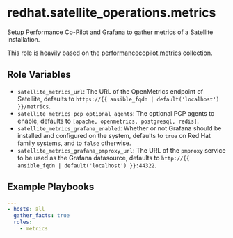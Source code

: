 redhat.satellite_operations.metrics
=============================

Setup Performance Co-Pilot and Grafana to gather metrics of a Satellite installation.

This role is heavily based on the [performancecopilot.metrics](https://github.com/performancecopilot/ansible-pcp) collection.

Role Variables
--------------

* `satellite_metrics_url`: The URL of the OpenMetrics endpoint of Satellite, defaults to `https://{{ ansible_fqdn | default('localhost') }}/metrics`.
* `satellite_metrics_pcp_optional_agents`: The optional PCP agents to enable, defaults to `[apache, openmetrics, postgresql, redis]`.
* `satellite_metrics_grafana_enabled`: Whether or not Grafana should be installed and configured on the system, defaults to `true` on Red Hat family systems, and to `false` otherwise.
* `satellite_metrics_grafana_pmproxy_url`: The URL of the `pmproxy` service to be used as the Grafana datasource, defaults to `http://{{ ansible_fqdn | default('localhost') }}:44322`.

Example Playbooks
-----------------

```yaml
---
- hosts: all
  gather_facts: true
  roles:
    - metrics
```
